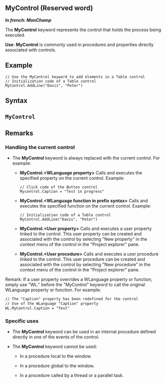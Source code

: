 


## MyControl (Reserved word)

***In french: MonChamp***
				



<a name="XUse"></a>
<a name="Use"></a>
<a name="description"></a>
The **MyControl** keyword represents the control that holds the process being executed. 

**Use**: **MyControl** is commonly used in procedures and properties directly associated with controls.
<a name="Example1"></a>
<a name="sample_code"></a>

## Example


```wl
// Use the MyControl keyword to add elements in a Table control
// Initialization code of a Table control
MyControl.AddLine("Davis", "Peter")
```

<a name="XSYNTAX"></a>
<a name="SYNTAX1"></a>

## Syntax

`MyControl`
---



<a name="NOTE0"></a>
<a name="NOTE0_1"></a>

## Remarks


### Handling the current control
<a name="handling_the_current_control_ELTPARAGRAPHE000030"></a>

- The **MyControl** keyword is always replaced with the current control. For example:

	- **MyControl.&lt;WLanguage property&gt;** 
			Calls and executes the specified property on the current control. Example: 
			
		```wl
		// Click code of the Button control
		Mycontrol.Caption = "Test in progress"
		```


	- **MyControl.&lt;WLanguage function in prefix syntax&gt;** 
			Calls and executes the specified function on the current control. Example: 
			
		```wl
		// Initialization code of a Table control
		MyControl.AddLine("Davis", "Peter")
		```


	- **MyControl.&lt;User property&gt;**
			Calls and executes a user property linked to the control. This user property can be created and associated with the control by selecting "New property" in the context menu of the control in the "Project explorer" pane. 

	- **MyControl.&lt;User procedure&gt;**
			Calls and executes a user procedure linked to the control. This user procedure can be created and associated with the control by selecting "New procedure" in the context menu of the control in the "Project explorer" pane. 







Remark: If a user property overrides a WLanguage property or function, simply use "WL." before the "MyControl" keyword to call the original WLanguage property or function. For example: 

```txt
// The "Caption" property has been redefined for the control
// Use of the WLanguage "Caption" property
WL.MyControl.Caption = "Test"
```



### Specific uses
<a name="specific_uses_ELTPARAGRAPHE000056"></a>

- The **MyControl** keyword can be used in an internal procedure defined directly in one of the events of the control. 

- The **MyControl** keyword cannot be used: 

	- In a procedure local to the window. 

	- In a procedure global to the window. 

	- In a procedure called by a thread or a parallel task. 








